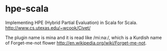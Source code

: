 hpe-scala
=========

Implementing HPE (Hybrid Partial Evaluation) in Scala for Scala. http://www.cs.utexas.edu/~wcook/Civet/

The plugin name is mina and it is read like /mi:na:/, which is a Kurdish name of Forget-me-not flower 
http://en.wikipedia.org/wiki/Forget-me-not.